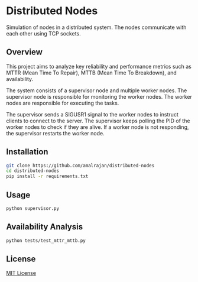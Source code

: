 # Distributed Nodes

Simulation of nodes in a distributed system. The nodes communicate with each other using TCP sockets.

## Overview

This project aims to analyze key reliability and performance metrics such as MTTR (Mean Time To Repair), MTTB (Mean Time To Breakdown), and availability.

The system consists of a supervisor node and multiple worker nodes. The supervisor node is responsible for monitoring the worker nodes. The worker nodes are responsible for executing the tasks.

The supervisor sends a SIGUSR1 signal to the worker nodes to instruct clients to connect to the server. The supervisor keeps polling the PID of the worker nodes to check if they are alive. If a worker node is not responding, the supervisor restarts the worker node.

## Installation

```bash
git clone https://github.com/amalrajan/distributed-nodes
cd distributed-nodes
pip install -r requirements.txt
```

## Usage

```bash
python supervisor.py
```

## Availability Analysis

```bash
python tests/test_mttr_mttb.py
```

## License

[MIT License](https://choosealicense.com/licenses/mit/)
